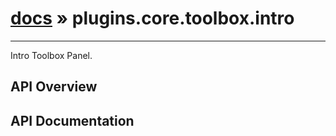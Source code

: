 # [docs](index.md) » plugins.core.toolbox.intro
---

Intro Toolbox Panel.

## API Overview

## API Documentation

